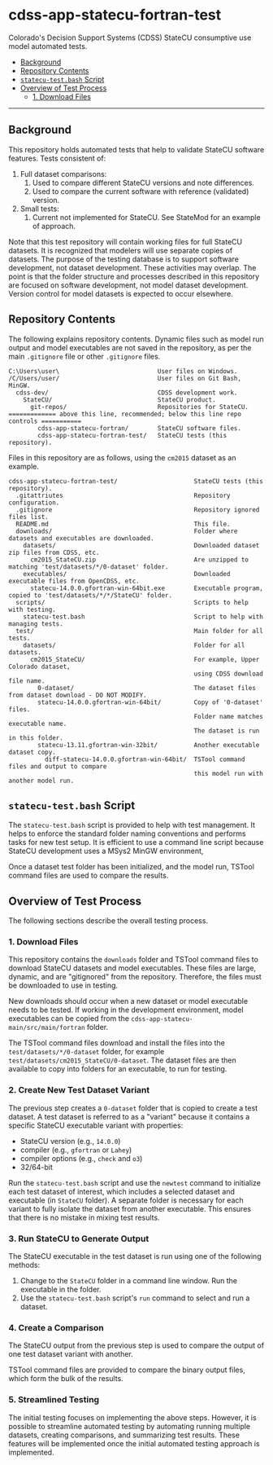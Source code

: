 # cdss-app-statecu-fortran-test

Colorado's Decision Support Systems (CDSS) StateCU consumptive use model automated tests.

* [Background](#background)
* [Repository Contents](#repository-contents)
* [`statecu-test.bash` Script](#statecu-test.bash-script)
* [Overview of Test Process](#overview-of-test-process)
	+ [1. Download Files](#1download-files)

-----------------

## Background

This repository holds automated tests that help to validate StateCU software features.
Tests consistent of:

1. Full dataset comparisons:
	1. Used to compare different StateCU versions and note differences.
	2. Used to compare the current software with reference (validated) version.
2. Small tests:
	1. Current not implemented for StateCU.
	See StateMod for an example of approach.

Note that this test repository will contain working files for full StateCU datasets.
It is recognized that modelers will use separate copies of datasets.
The purpose of the testing database is to support software development,
not dataset development.
These activities may overlap.
The point is that the folder structure and processes described in this repository
are focused on software development, not model dataset development.
Version control for model datasets is expected to occur elsewhere.

## Repository Contents

The following explains repository contents.
Dynamic files such as model run output and model executables are not saved
in the repository, as per the main `.gitignore` file or other `.gitignore` files.

```
C:\Users\user\                           User files on Windows.
/C/Users/user/                           User files on Git Bash, MinGW.
  cdss-dev/                              CDSS development work.
    StateCU/                             StateCU product.
      git-repos/                         Repositories for StateCU.
============= above this line, recommended; below this line repo controls ===========
        cdss-app-statecu-fortran/        StateCU software files.
        cdss-app-statecu-fortran-test/   StateCU tests (this repository).
```

Files in this repository are as follows, using the `cm2015` dataset as an example.

```
cdss-app-statecu-fortran-test/                     StateCU tests (this repository).
  .gitattriutes                                    Repository configuration.
  .gitignore                                       Repository ignored files list.
  README.md                                        This file.
  downloads/                                       Folder where datasets and executables are downloaded.
    datasets/                                      Downloaded dataset zip files from CDSS, etc.
      cm2015_StateCU.zip                           Are unzipped to matching 'test/datasets/*/0-dataset' folder.
    executables/                                   Downloaded executable files from OpenCDSS, etc.
      statecu-14.0.0.gfortran-win-64bit.exe        Executable program, copied to 'test/datasets/*/*/StateCU' folder.
  scripts/                                         Scripts to help with testing.
    statecu-test.bash                              Script to help with managing tests.
  test/                                            Main folder for all tests.
    datasets/                                      Folder for all datasets.
      cm2015_StateCU/                              For example, Upper Colorado dataset,
                                                   using CDSS download file name.
        0-dataset/                                 The dataset files from dataset download - DO NOT MODIFY.
        statecu-14.0.0.gfortran-win-64bit/         Copy of '0-dataset' files.
                                                   Folder name matches executable name.
                                                   The dataset is run in this folder.
        statecu-13.11.gfortran-win-32bit/          Another executable dataset copy.
          diff-statecu-14.0.0.gfortran-win-64bit/  TSTool command files and output to compare
                                                   this model run with another model run.
```

## `statecu-test.bash` Script

The `statecu-test.bash` script is provided to help with test management.
It helps to enforce the standard folder naming conventions and
performs tasks for new test setup.
It is efficient to use a command line script because
StateCU development uses a MSys2 MinGW environment,

Once a dataset test folder has been initialized, and the model run,
TSTool command files are used to compare the results.

## Overview of Test Process

The following sections describe the overall testing process.

### 1. Download Files

This repository contains the `downloads` folder and TSTool command files
to download StateCU datasets and model executables.
These files are large, dynamic, and are "gitignored" from the repository.
Therefore, the files must be downloaded to use in testing.

New downloads should occur when a new dataset or model executable needs to be tested.
If working in the development environment, model executables can be copied from
the `cdss-app-statecu-main/src/main/fortran` folder.

The TSTool command files download and install the files into the
`test/datasets/*/0-dataset` folder, for example
`test/datasets/cm2015_StateCU/0-dataset`.
The dataset files are then available to copy into folders for an executable,
to run for testing.

### 2. Create New Test Dataset Variant

The previous step creates a `0-dataset` folder that is copied to create a test dataset.
A test dataset is referred to as a "variant" because it contains a
specific StateCU executable variant with properties:

* StateCU version (e.g., `14.0.0`)
* compiler (e.g., `gfortran` or `Lahey`)
* compiler options (e.g., `check` and `o3`)
* 32/64-bit

Run the `statecu-test.bash` script and use the `newtest` command to
initialize each test dataset of interest, which includes a selected
dataset and executable (in `StateCU` folder).
A separate folder is necessary for each variant to fully isolate the dataset from another executable.
This ensures that there is no mistake in mixing test results.

### 3. Run StateCU to Generate Output

The StateCU executable in the test dataset is run using one of the following methods:

1. Change to the `StateCU` folder in a command line window.
Run the executable in the folder.
2. Use the `statecu-test.bash` script's `run` command to select and run a dataset.

### 4. Create a Comparison

The StateCU output from the previous step is used to compare the output
of one test dataset variant with another.

TSTool command files are provided to compare the binary output files,
which form the bulk of the results.

### 5. Streamlined Testing

The initial testing focuses on implementing the above steps.
However, it is possible to streamline automated testing by
automating running multiple datasets, creating comparisons,
and summarizing test results.
These features will be implemented once the initial automated testing approach is implemented.
